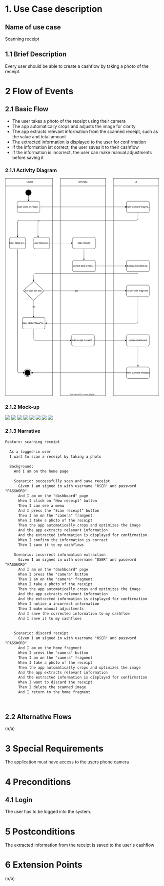 # 1. Use Case description

## Name of use case

Scanning receipt

## 1.1 Brief Description

Every user should be able to create a cashflow by taking a photo of the receipt.   

# 2 Flow of Events

## 2.1 Basic Flow

- The user takes a photo of the receipt using their camera
- The app automatically crops and adjusts the image for clarity
- The app extracts relevant information from the scanned receipt, such as the value and total amount
- The extracted information is displayed to the user for confirmation
- If the information ist correct, the user saves it to their cashflow
- If the information is incorrect, the user can make manual adjustments before saving it

### 2.1.1 Activity Diagram
![Change_added_data_Activity_Diagram](scanning_receipt.drawio.svg)


### 2.1.2 Mock-up

![](../UC_6_evaluate_scanning_receipts/Slice%201.png)
![](../UC_6_evaluate_scanning_receipts/Slice%202.png)
![](../UC_6_evaluate_scanning_receipts/Slice%203.png)
![](../UC_6_evaluate_scanning_receipts/Slice%204.png)
![](../UC_6_evaluate_scanning_receipts/Slice%205.png)
![](../UC_6_evaluate_scanning_receipts/Slice%206.png)
![](../UC_6_evaluate_scanning_receipts/Slice%207.png)
![](../UC_6_evaluate_scanning_receipts/Slice%208.png)


### 2.1.3 Narrative

```gherkin
Feature: scanning receipt

  As a logged-in user
  I want to scan a receipt by taking a photo
  
  Background: 
    And I am on the home page
    
    Scenario: successfully scan and save receipt 
      Given I am signed in with username "USER" and password "PASSWORD"
      And I am on the "dashboard" page
      When I click on "New receipt" button
      Then I can see a menu
      And I press the "Scan receipt" button
      Then I am on the "camera" framgent
      When I take a photo of the receipt
      Then the app automatically crops and optimizes the image
      And the app extracts relevant information
      And the extracted information is displayed for confirmation
      When I confirm the information is correct
      Then I save it to my cashflows
      
    Scenario: incorrect information extraction
      Given I am signed in with username "USER" and password "PASSWORD"
      And I am on the "dashboard" page
      When I press the "camera" button
      Then I am on the "camera" fragment
      When I take a photo of the receipt
      Then the app automatically crops and optimizes the image
      And the app extracts relevant information
      And the extracted information is displayed for confirmation
      When I notice a incorrect information
      Then I make manual adjustments
      And I save the corrected information to my cashflow
      And I save it to my cashflows

      
    Scenario: discard receipt
      Given I am signed in with username "USER" and password "PASSWORD"
      And I am on the home fragment
      When I press the "camera" button
      Then I am on the "camera" fragment
      When I take a photo of the receipt
      Then the app automatically crops and optimizes the image
      And the app extracts relevant information
      And the extracted information is displayed for confirmation
      When I want to discard the receipt
      Then I delete the scanned image
      And I return to the home fragment
      
      

```


## 2.2 Alternative Flows

(n/a)

# 3 Special Requirements

The application must have access to the users phone camera

# 4 Preconditions

## 4.1 Login

The user has to be logged into the system.

# 5 Postconditions

The extracted information from the receipt is saved to the user's cashflow

# 6 Extension Points

(n/a)


